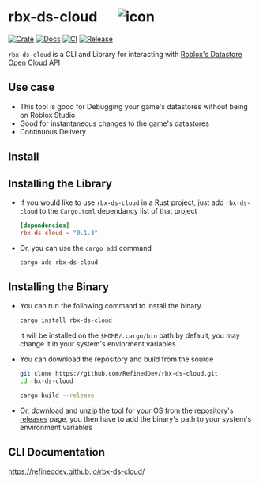 # rbx-ds-cloud &emsp; ![icon](https://user-images.githubusercontent.com/74603055/183870065-2fe503dd-07b6-4d4a-9fa5-bc02fe580cbc.jpg)

[![Crate](https://img.shields.io/crates/v/rbx-ds-cloud.svg)](https://crates.io/crates/rbx-ds-cloud)
[![Docs](https://docs.rs/rbx-ds-cloud/badge.svg)](https://docs.rs/rbx-ds-cloud)
[![CI](https://github.com/RefinedDev/rbx-ds-cloud/actions/workflows/ci.yaml/badge.svg)](https://github.com/RefinedDev/rbx-ds-cloud/actions/workflows/ci.yaml)
[![Release](https://github.com/RefinedDev/rbx-ds-cloud/actions/workflows/release.yaml/badge.svg)](https://github.com/RefinedDev/rbx-ds-cloud/actions/workflows/release.yaml)

`rbx-ds-cloud` is a CLI and Library for interacting with [Roblox's Datastore Open Cloud API](https://create.roblox.com/docs/open-cloud/data-store-api)

## Use case

- This tool is good for Debugging your game's datastores without being on Roblox Studio
- Good for instantaneous changes to the game's datastores
- Continuous Delivery

## Install

## Installing the Library

- If you would like to use `rbx-ds-cloud` in a Rust project, just add `rbx-ds-cloud` to the `Cargo.toml` dependancy list of that project

    ```toml
    [dependencies]
    rbx-ds-cloud = "0.1.3"
    ```

- Or, you can use the `cargo add` command

    ```sh
    cargo add rbx-ds-cloud
    ```

## Installing the Binary

- You can run the following command to install the binary.

    ```sh
    cargo install rbx-ds-cloud
    ```

    It will be installed on the `$HOME/.cargo/bin` path by default, you may change it in your system's enviorment variables.

- You can download the repository and build from the source

    ```sh
    git clone https://github.com/RefinedDev/rbx-ds-cloud.git
    cd rbx-ds-cloud

    cargo build --release
    ```

- Or, download and unzip the tool for your OS from the repository's [releases](https://github.com/RefinedDev/rbx-ds-cloud/releases) page, you then have to add the binary's path to your system's environment variables

## CLI Documentation

<https://refineddev.github.io/rbx-ds-cloud/>
